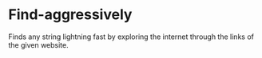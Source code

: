 # Find-aggressively
Finds any string lightning fast by exploring the internet through the links of the given website.
